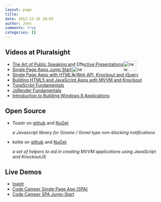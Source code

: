 ```yaml
---
layout: page
title: 
date: 2012-12-26 20:03
author: John
comments: true
categories: []
---
```

<h2>Videos at Pluralsight</h2>
<ul>
        <li><a href="http://jpapa.me/artspeaking" target="_blank">The Art of Public Speaking and Effective Presentations</a><img class=" wp-image-12011 alignnone" style="border: 0px; position: absolute; margin: -2px 0 0 0;" alt="new" src="/wp-content/uploads/2012/12/new.png" width="42" height="33" /></li>
        <li><a href="http://jpapa.me/spajsps" target="_blank">Single Page Apps Jump Start</a><img class=" wp-image-12011 alignnone" style="border: 0px; position: absolute; margin: -2px 0 0 0;" alt="new" src="/wp-content/uploads/2012/12/new.png" width="42" height="33" /></li>
	<li><a href="http://jpapa.me/spaps" target="_blank">Single Page Apps with HTML5, Web API, Knockout and jQuery</a></li>
	<li><a href="http://jpapa.me/komvvm" target="_blank">Building HTML5 and JavaScript Apps with MVVM and Knockout</a></li>
	<li><a href="http://jpapa.me/typescript101" target="_blank">TypeScript Fundamentals</a></li>
	<li><a href="http://jpapa.me/jsrenderps" target="_blank">JsRender Fundamentals</a></li>
	<li><a href="http://jpapa.me/Win8IntroPS" target="_blank">Introduction to Building Windows 8 Applications</a></li>
</ul>

<h2>Open Source</h2>
<ul>
<li>Toastr on <a href="https://github.com/CodeSeven/toastr" target="_blank">github</a> and <a href="http://nuget.org/packages/toastr" target="_blank">NuGet</a><p><em>a Javascript library for Gnome / Growl type non-blocking notifications</em></p></li>
<li>kolite on <a href="https://github.com/CodeSeven/kolite" target="_blank">github</a> and <a href="http://nuget.org/packages/kolite" target="_blank">NuGet</a><p><em>a set of helpers to aid in creating MVVM applications using JavaScript and KnockoutJS</em></p></li>
</ul>

<h2>Live Demos</h2>
<ul>
<li><a href="http://codeseven.github.com/toastr" target="_blank">toastr</a></li>
<li><a href="http://codecamperdemo.sitecloud.cytanium.com" target="_blank">Code Camper Single Page App (SPA)</a></li>
<li><a href="http://jpapa.me/ccjsdemo" target="_blank">Code Camper SPA Jump-Start</a></li>
</ul>
